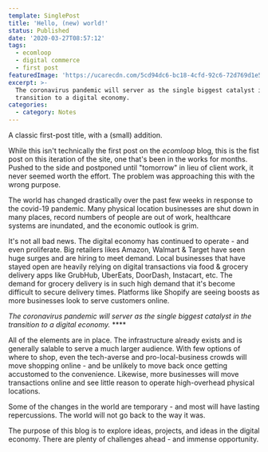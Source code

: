 ```yaml
---
template: SinglePost
title: 'Hello, (new) world!'
status: Published
date: '2020-03-27T08:57:12'
tags:
  - ecomloop
  - digital commerce
  - first post
featuredImage: 'https://ucarecdn.com/5cd94dc6-bc18-4cfd-92c6-72d769d1e503/'
excerpt: >-
  The coronavirus pandemic will server as the single biggest catalyst in the
  transition to a digital economy.
categories:
  - category: Notes
---
```

A classic first-post title, with a (small) addition.

While this isn't technically the first post on the _ecomloop_ blog, this is the fist post on this iteration of the site, one that's been in the works for months. Pushed to the side and postponed until "tomorrow" in lieu of client work, it never seemed worth the effort. The problem was approaching this with the wrong purpose.

The world has changed drastically over the past few weeks in response to the covid-19 pandemic. Many physical location businesses are shut down in many places, record numbers of people are out of work, healthcare systems are inundated, and the economic outlook is grim.

It's not all bad news. The digital economy has continued to operate - and even proliferate. Big retailers likes Amazon, Walmart & Target have seen huge surges and are hiring to meet demand. Local businesses that have stayed open are heavily relying on digital transactions via food & grocery delivery apps like GrubHub, UberEats, DoorDash, Instacart, etc. The demand for grocery delivery is in such high demand that it's become difficult to secure delivery times. Platforms like Shopify are seeing boosts as more businesses look to serve customers online.

_The coronavirus pandemic will server as the single biggest catalyst in the transition to a digital economy._ ****

All of the elements are in place. The infrastructure already exists and is generally salable to serve a much larger audience. With few options of where to shop, even the tech-averse and pro-local-business crowds will move shopping online - and be unlikely to move back once getting accustomed to the convenience. Likewise, more businesses will move transactions online and see little reason to operate high-overhead physical locations.

Some of the changes in the world are temporary - and most will have lasting repercussions. The world will not go back to the way it was.

The purpose of this blog is to explore ideas, projects, and ideas in the digital economy. There are plenty of challenges ahead - and immense opportunity.
